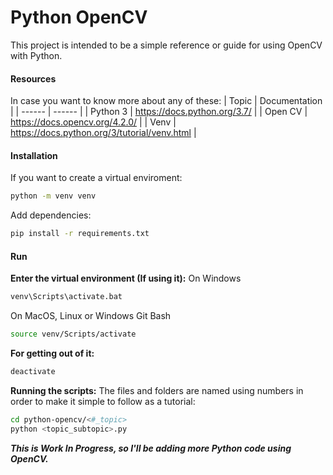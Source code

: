 # Python OpenCV

This project is intended to be a simple reference or guide for using OpenCV with Python.

#### Resources
In case  you want to know more about any of these:
| Topic | Documentation |
| ------ | ------ |
| Python 3 | https://docs.python.org/3.7/ |
| Open CV | https://docs.opencv.org/4.2.0/ |
| Venv | https://docs.python.org/3/tutorial/venv.html |

#### Installation
If you want to create a virtual enviroment:
```sh
python -m venv venv
```
Add dependencies:
```sh
pip install -r requirements.txt
```

#### Run
**Enter the virtual environment (If using it):**
On Windows
```sh
venv\Scripts\activate.bat
```
On MacOS, Linux or Windows Git Bash
```sh
source venv/Scripts/activate
```
**For getting out of it:**
```sh
deactivate
```
**Running the scripts:**
The files and folders are named using numbers in order to make it simple to follow as a tutorial:
```sh
cd python-opencv/<#_topic>
python <topic_subtopic>.py
```

***This is Work In Progress, so I'll be adding more Python code using OpenCV.***